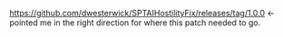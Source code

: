 https://github.com/dwesterwick/SPTAIHostilityFix/releases/tag/1.0.0 <- pointed me in the right direction for where this patch needed to go. 
